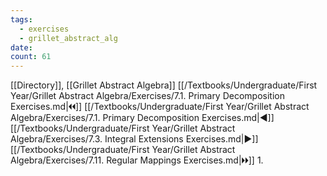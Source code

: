 ```yaml
---
tags:
  - exercises
  - grillet_abstract_alg
date:
count: 61
---
```

[[Directory]], [[Grillet Abstract Algebra]]
[[/Textbooks/Undergraduate/First Year/Grillet Abstract Algebra/Exercises/7.1. Primary Decomposition Exercises.md|🞀🞀]] [[/Textbooks/Undergraduate/First Year/Grillet Abstract Algebra/Exercises/7.1. Primary Decomposition Exercises.md|◀]] [[/Textbooks/Undergraduate/First Year/Grillet Abstract Algebra/Exercises/7.3. Integral Extensions Exercises.md|▶]] [[/Textbooks/Undergraduate/First Year/Grillet Abstract Algebra/Exercises/7.11. Regular Mappings Exercises.md|🞂🞂]]
1. 